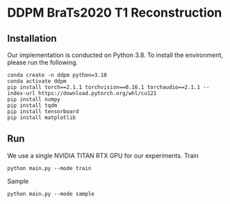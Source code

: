 # DDPM BraTs2020 T1 Reconstruction

## Installation
Our implementation is conducted on Python 3.8. To install the environment, please run the following.
```
conda create -n ddpm python=3.10
conda activate ddpm
pip install torch==2.1.1 torchvision==0.16.1 torchaudio==2.1.1 --index-url https://download.pytorch.org/whl/cu121
pip install numpy
pip install tqdm
pip install tensorboard
pip install matplotlib
```
## Run

We use a single NVIDIA TITAN RTX GPU for our experiments.
Train
```
python main.py --mode train
```
Sample
```
python main.py --mode sample
```

